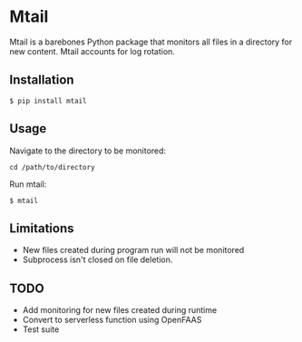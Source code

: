 # Mtail

Mtail is a barebones Python package that monitors all files in a directory for new content. Mtail accounts for log rotation.

## Installation

```$ pip install mtail```

## Usage

Navigate to the directory to be monitored:

```cd /path/to/directory```

Run mtail:

```$ mtail```

## Limitations

* New files created during program run will not be monitored
* Subprocess isn't closed on file deletion.


## TODO

* Add monitoring for new files created during runtime
* Convert to serverless function using OpenFAAS
* Test suite



